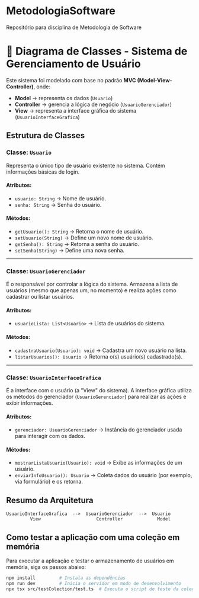 # MetodologiaSoftware

Repositório para disciplina de Metodologia de Software

# 📘 Diagrama de Classes - Sistema de Gerenciamento de Usuário

Este sistema foi modelado com base no padrão **MVC (Model-View-Controller)**, onde:

- **Model** → representa os dados (`Usuario`)
- **Controller** → gerencia a lógica de negócio (`UsuarioGerenciador`)
- **View** → representa a interface gráfica do sistema (`UsuarioInterfaceGrafica`)

##  Estrutura de Classes

###  Classe: `Usuario`
Representa o único tipo de usuário existente no sistema. Contém informações básicas de login.

#### Atributos:
- `usuario: String` → Nome de usuário.
- `senha: String` → Senha do usuário.

#### Métodos:
- `getUsuario(): String` → Retorna o nome de usuário.
- `setUsuario(String)` → Define um novo nome de usuário.
- `getSenha(): String` → Retorna a senha do usuário.
- `setSenha(String)` → Define uma nova senha.

---

###  Classe: `UsuarioGerenciador`
É o responsável por controlar a lógica do sistema. Armazena a lista de usuários (mesmo que apenas um, no momento) e realiza ações como cadastrar ou listar usuários.

#### Atributos:
- `usuarioLista: List<Usuario>` → Lista de usuários do sistema.

#### Métodos:
- `cadastraUsuario(Usuario): void` → Cadastra um novo usuário na lista.
- `listarUsuarios(): Usuario` → Retorna o(s) usuário(s) cadastrado(s).

---

###  Classe: `UsuarioInterfaceGrafica`
É a interface com o usuário (a "View" do sistema). A interface gráfica utiliza os métodos do gerenciador (`UsuarioGerenciador`) para realizar as ações e exibir informações.

#### Atributos:
- `gerenciador: UsuarioGerenciador` → Instância do gerenciador usada para interagir com os dados.

#### Métodos:
- `mostrarListaUsuario(Usuario): void` → Exibe as informações de um usuário.
- `enviarInfoUsuario(): Usuario` → Coleta dados do usuário (por exemplo, via formulário) e os retorna.

##  Resumo da Arquitetura

```plaintext
UsuarioInterfaceGrafica  -->  UsuarioGerenciador  -->  Usuario
         View                     Controller             Model
```

## Como testar a aplicação com uma coleção em memória

Para executar a aplicação e testar o armazenamento de usuários em memória, siga os passos abaixo:

```bash
npm install         # Instala as dependências
npm run dev         # Inicia o servidor em modo de desenvolvimento
npx tsx src/testColection/test.ts  # Executa o script de teste da coleção
